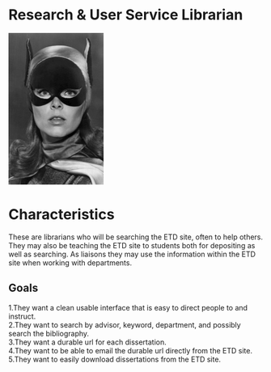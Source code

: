 # Research & User Service Librarian

![headshot](images/rus_librarian-sm.jpg)  

# Characteristics  
These are librarians who will be searching the ETD site, often to help others. They may also be teaching the ETD site to students both for depositing as well as searching. As liaisons they may use the information within the ETD site when working with departments.

## Goals
  1.They want a clean usable interface that is easy to direct people to and instruct.  
  2.They want to search by advisor, keyword, department, and possibly search the bibliography.  
  3.They want a durable url for each dissertation.  
  4.They want to be able to email the durable url directly from the ETD site.  
  5.They want to easily download dissertations from the ETD site.
